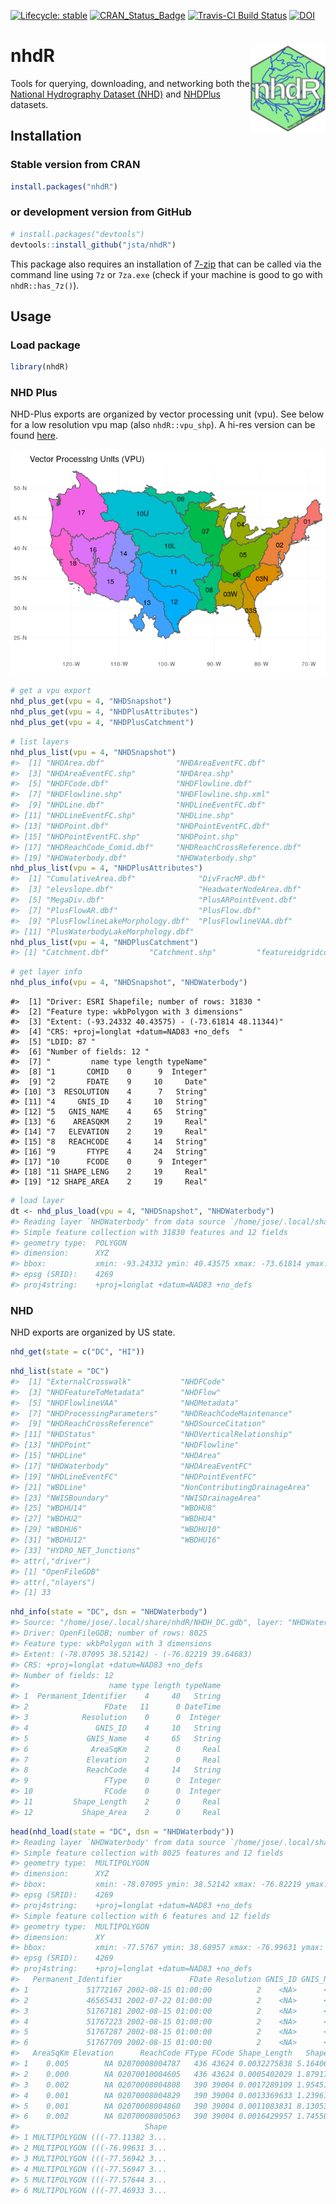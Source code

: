 
<!-- README.md is generated from README.Rmd. Please edit that file -->

[![Lifecycle:
stable](https://img.shields.io/badge/lifecycle-stable-brightgreen.svg)](https://www.tidyverse.org/lifecycle/#stable)
[![CRAN\_Status\_Badge](http://www.r-pkg.org/badges/version/nhdR)](https://cran.r-project.org/package=nhdR)
[![Travis-CI Build
Status](https://travis-ci.org/jsta/nhdR.svg?branch=master)](https://travis-ci.org/jsta/nhdR)
[![DOI](https://zenodo.org/badge/75339263.svg)](https://zenodo.org/badge/latestdoi/75339263)

# nhdR <a href='https://jsta.github.io/nhdR'><img src="man/figures/logo.png" align="right" height=140/></a>

Tools for querying, downloading, and networking both the [National
Hydrography Dataset (NHD)](https://nhd.usgs.gov/) and
[NHDPlus](https://nhdplus.com/NHDPlus/) datasets.

## Installation

### Stable version from CRAN

``` r
install.packages("nhdR")
```

### or development version from GitHub

``` r
# install.packages("devtools")
devtools::install_github("jsta/nhdR")
```

This package also requires an installation of
[7-zip](http://www.7-zip.org/) that can be called via the command line
using `7z` or `7za.exe` (check if your machine is good to go with
`nhdR::has_7z()`).

## Usage

### Load package

``` r
library(nhdR)
```

### NHD Plus

NHD-Plus exports are organized by vector processing unit (vpu). See
below for a low resolution vpu map (also `nhdR::vpu_shp`). A hi-res
version can be found
[here](http://www.horizon-systems.com/NHDPlus/NHDPlusV2_data.php).

![](man/figures/README-unnamed-chunk-4-1.png)<!-- -->

``` r
# get a vpu export
nhd_plus_get(vpu = 4, "NHDSnapshot")
nhd_plus_get(vpu = 4, "NHDPlusAttributes")
nhd_plus_get(vpu = 4, "NHDPlusCatchment")
```

``` r
# list layers
nhd_plus_list(vpu = 4, "NHDSnapshot")
#>  [1] "NHDArea.dbf"                "NHDAreaEventFC.dbf"        
#>  [3] "NHDAreaEventFC.shp"         "NHDArea.shp"               
#>  [5] "NHDFCode.dbf"               "NHDFlowline.dbf"           
#>  [7] "NHDFlowline.shp"            "NHDFlowline.shp.xml"       
#>  [9] "NHDLine.dbf"                "NHDLineEventFC.dbf"        
#> [11] "NHDLineEventFC.shp"         "NHDLine.shp"               
#> [13] "NHDPoint.dbf"               "NHDPointEventFC.dbf"       
#> [15] "NHDPointEventFC.shp"        "NHDPoint.shp"              
#> [17] "NHDReachCode_Comid.dbf"     "NHDReachCrossReference.dbf"
#> [19] "NHDWaterbody.dbf"           "NHDWaterbody.shp"
nhd_plus_list(vpu = 4, "NHDPlusAttributes")
#>  [1] "CumulativeArea.dbf"              "DivFracMP.dbf"                  
#>  [3] "elevslope.dbf"                   "HeadwaterNodeArea.dbf"          
#>  [5] "MegaDiv.dbf"                     "PlusARPointEvent.dbf"           
#>  [7] "PlusFlowAR.dbf"                  "PlusFlow.dbf"                   
#>  [9] "PlusFlowlineLakeMorphology.dbf"  "PlusFlowlineVAA.dbf"            
#> [11] "PlusWaterbodyLakeMorphology.dbf"
nhd_plus_list(vpu = 4, "NHDPlusCatchment")
#> [1] "Catchment.dbf"         "Catchment.shp"         "featureidgridcode.dbf"
```

``` r
# get layer info
nhd_plus_info(vpu = 4, "NHDSnapshot", "NHDWaterbody")
```

    #>  [1] "Driver: ESRI Shapefile; number of rows: 31830 "     
    #>  [2] "Feature type: wkbPolygon with 3 dimensions"         
    #>  [3] "Extent: (-93.24332 40.43575) - (-73.61814 48.11344)"
    #>  [4] "CRS: +proj=longlat +datum=NAD83 +no_defs  "         
    #>  [5] "LDID: 87 "                                          
    #>  [6] "Number of fields: 12 "                              
    #>  [7] "         name type length typeName"                 
    #>  [8] "1       COMID    0      9  Integer"                 
    #>  [9] "2       FDATE    9     10     Date"                 
    #> [10] "3  RESOLUTION    4      7   String"                 
    #> [11] "4     GNIS_ID    4     10   String"                 
    #> [12] "5   GNIS_NAME    4     65   String"                 
    #> [13] "6    AREASQKM    2     19     Real"                 
    #> [14] "7   ELEVATION    2     19     Real"                 
    #> [15] "8   REACHCODE    4     14   String"                 
    #> [16] "9       FTYPE    4     24   String"                 
    #> [17] "10      FCODE    0      9  Integer"                 
    #> [18] "11 SHAPE_LENG    2     19     Real"                 
    #> [19] "12 SHAPE_AREA    2     19     Real"

``` r
# load layer
dt <- nhd_plus_load(vpu = 4, "NHDSnapshot", "NHDWaterbody")
#> Reading layer `NHDWaterbody' from data source `/home/jose/.local/share/nhdR/NHDPlus/GL_04_NHDSnapshot/NHDWaterbody.shp' using driver `ESRI Shapefile'
#> Simple feature collection with 31830 features and 12 fields
#> geometry type:  POLYGON
#> dimension:      XYZ
#> bbox:           xmin: -93.24332 ymin: 40.43575 xmax: -73.61814 ymax: 48.11344
#> epsg (SRID):    4269
#> proj4string:    +proj=longlat +datum=NAD83 +no_defs
```

### NHD

NHD exports are organized by US state.

``` r
nhd_get(state = c("DC", "HI"))
```

``` r
nhd_list(state = "DC")
#>  [1] "ExternalCrosswalk"           "NHDFCode"                   
#>  [3] "NHDFeatureToMetadata"        "NHDFlow"                    
#>  [5] "NHDFlowlineVAA"              "NHDMetadata"                
#>  [7] "NHDProcessingParameters"     "NHDReachCodeMaintenance"    
#>  [9] "NHDReachCrossReference"      "NHDSourceCitation"          
#> [11] "NHDStatus"                   "NHDVerticalRelationship"    
#> [13] "NHDPoint"                    "NHDFlowline"                
#> [15] "NHDLine"                     "NHDArea"                    
#> [17] "NHDWaterbody"                "NHDAreaEventFC"             
#> [19] "NHDLineEventFC"              "NHDPointEventFC"            
#> [21] "WBDLine"                     "NonContributingDrainageArea"
#> [23] "NWISBoundary"                "NWISDrainageArea"           
#> [25] "WBDHU14"                     "WBDHU8"                     
#> [27] "WBDHU2"                      "WBDHU4"                     
#> [29] "WBDHU6"                      "WBDHU10"                    
#> [31] "WBDHU12"                     "WBDHU16"                    
#> [33] "HYDRO_NET_Junctions"        
#> attr(,"driver")
#> [1] "OpenFileGDB"
#> attr(,"nlayers")
#> [1] 33
```

``` r
nhd_info(state = "DC", dsn = "NHDWaterbody")
#> Source: "/home/jose/.local/share/nhdR/NHDH_DC.gdb", layer: "NHDWaterbody"
#> Driver: OpenFileGDB; number of rows: 8025 
#> Feature type: wkbPolygon with 3 dimensions
#> Extent: (-78.07095 38.52142) - (-76.82219 39.64683)
#> CRS: +proj=longlat +datum=NAD83 +no_defs  
#> Number of fields: 12 
#>                    name type length typeName
#> 1  Permanent_Identifier    4     40   String
#> 2                 FDate   11      0 DateTime
#> 3            Resolution    0      0  Integer
#> 4               GNIS_ID    4     10   String
#> 5             GNIS_Name    4     65   String
#> 6              AreaSqKm    2      0     Real
#> 7             Elevation    2      0     Real
#> 8             ReachCode    4     14   String
#> 9                 FType    0      0  Integer
#> 10                FCode    0      0  Integer
#> 11         Shape_Length    2      0     Real
#> 12           Shape_Area    2      0     Real
```

``` r
head(nhd_load(state = "DC", dsn = "NHDWaterbody"))
#> Reading layer `NHDWaterbody' from data source `/home/jose/.local/share/nhdR/NHDH_DC.gdb' using driver `OpenFileGDB'
#> Simple feature collection with 8025 features and 12 fields
#> geometry type:  MULTIPOLYGON
#> dimension:      XYZ
#> bbox:           xmin: -78.07095 ymin: 38.52142 xmax: -76.82219 ymax: 39.64683
#> epsg (SRID):    4269
#> proj4string:    +proj=longlat +datum=NAD83 +no_defs
#> Simple feature collection with 6 features and 12 fields
#> geometry type:  MULTIPOLYGON
#> dimension:      XY
#> bbox:           xmin: -77.5767 ymin: 38.68957 xmax: -76.99631 ymax: 39.5882
#> epsg (SRID):    4269
#> proj4string:    +proj=longlat +datum=NAD83 +no_defs
#>   Permanent_Identifier               FDate Resolution GNIS_ID GNIS_Name
#> 1             51772167 2002-08-15 01:00:00          2    <NA>      <NA>
#> 2             46565431 2002-07-22 01:00:00          2    <NA>      <NA>
#> 3             51767181 2002-08-15 01:00:00          2    <NA>      <NA>
#> 4             51767223 2002-08-15 01:00:00          2    <NA>      <NA>
#> 5             51767287 2002-08-15 01:00:00          2    <NA>      <NA>
#> 6             51767709 2002-08-15 01:00:00          2    <NA>      <NA>
#>   AreaSqKm Elevation      ReachCode FType FCode Shape_Length   Shape_Area
#> 1    0.005        NA 02070008004787   436 43624 0.0032275838 5.164066e-07
#> 2    0.000        NA 02070010004605   436 43624 0.0005402029 1.879174e-08
#> 3    0.002        NA 02070008004808   390 39004 0.0017289109 1.954519e-07
#> 4    0.001        NA 02070008004829   390 39004 0.0013369633 1.239613e-07
#> 5    0.001        NA 02070008004860   390 39004 0.0011083831 8.130533e-08
#> 6    0.002        NA 02070008005063   390 39004 0.0016429957 1.745505e-07
#>                            Shape
#> 1 MULTIPOLYGON (((-77.11382 3...
#> 2 MULTIPOLYGON (((-76.99631 3...
#> 3 MULTIPOLYGON (((-77.56942 3...
#> 4 MULTIPOLYGON (((-77.56947 3...
#> 5 MULTIPOLYGON (((-77.57644 3...
#> 6 MULTIPOLYGON (((-77.46933 3...
```
